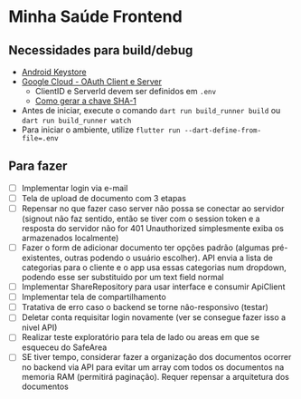 # Minha Saúde Frontend

## Necessidades para build/debug

-   [Android Keystore](https://docs.flutter.dev/deployment/android#sign-the-app)
-   [Google Cloud - OAuth Client e Server](https://developer.android.com/identity/sign-in/credential-manager-siwg#set-google)
    -   ClientID e ServerId devem ser definidos em `.env`
    -   [Como gerar a chave SHA-1](https://stackoverflow.com/questions/51845559/generate-sha-1-for-flutter-react-native-android-native-app)
-   Antes de iniciar, execute o comando `dart run build_runner build` ou `dart run build_runner watch`
-   Para iniciar o ambiente, utilize `flutter run --dart-define-from-file=.env`

## Para fazer

-   [ ] Implementar login via e-mail
-   [ ] Tela de upload de documento com 3 etapas
-   [ ] Repensar no que fazer caso server não possa se conectar ao servidor (signout não faz sentido, então se tiver com o session token e a resposta do servidor não for 401 Unauthorized simplesmente exiba os armazenados localmente)
-   [ ] Fazer o form de adicionar documento ter opções padrão (algumas pré-existentes, outras podendo o usuário escolher). API envia a lista de categorias para o cliente e o app usa essas categorias num dropdown, podendo esse ser substituido por um text field normal
-   [ ] Implementar ShareRepository para usar interface e consumir ApiClient
-   [ ] Implementar tela de compartilhamento
-   [ ] Tratativa de erro caso o backend se torne não-responsivo (testar)
-   [ ] Deletar conta requisitar login novamente (ver se consegue fazer isso a nivel API)
-   [ ] Realizar teste exploratório para tela de lado ou areas em que se esqueceu do SafeArea
-   [ ] SE tiver tempo, considerar fazer a organização dos documentos ocorrer no backend via API para evitar um array com todos os documentos na memoria RAM (permitirá paginação). Requer repensar a arquitetura dos documentos

